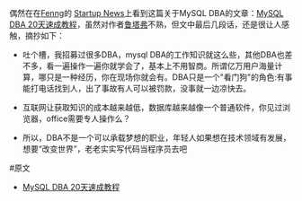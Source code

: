偶然在在[Fenng](http://dbanotes.net)的 [Startup News](http://news.dbanotes.net)上看到这篇关于MySQL DBA的文章：[MySQL DBA 20天速成教程](http://lutaf.com/130.htm)，虽然对作者[鲁塔弗](http://lutaf.com)不熟，但文中最后几段话，还是很让人感触，摘抄如下：

* 吐个槽，我招募过很多DBA，mysql DBA的工作知识就这么些，其他DBA也差不多，看一遍操作一遍你就学会了，基本上不用智商。所谓亿万用户海量计算，哪只是一种经历，你在现场你就会有。DBA只是一个"看门狗"的角色:有事能打电话找到人，出了事故有人可以被罚款，没事就一边凉快去。
	
* 互联网让获取知识的成本越来越低，数据库越来越像一个普通软件，你见过浏览器，office需要专人操作么？
	
* 所以，DBA不是一个可以承载梦想的职业，年轻人如果想在技术领域有发展，想要“改变世界”，老老实实写代码当程序员去吧
	
#原文
* [MySQL DBA 20天速成教程](http://lutaf.com/130.htm)